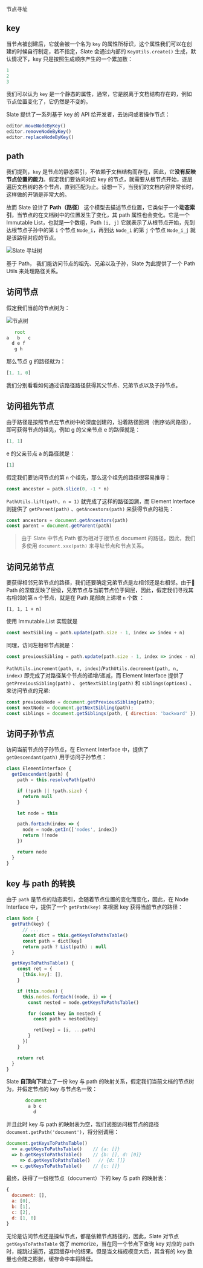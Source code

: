节点寻址

## key

当节点被创建后，它就会被一个名为 `key` 的属性所标识，这个属性我们可以在创建的时候自行制定，若不指定，Slate 会通过内部的 `KeyUtils.create()` 生成，默认情况下，key 只是按照生成顺序产生的一个累加数：

```js
1
2
3
```

我们可以认为 `key` 是一个静态的属性，通常，它是脱离于文档结构存在的，例如节点位置变化了，它仍然是不变的。

Slate 提供了一系列基于 key 的 API 给开发者，去访问或者操作节点：

```js
editor.moveNodeByKey()
editor.removeNodeByKey()
editor.replaceNodeByKey()
```

## path

我们提到，`key` 是节点的静态索引，不依赖于文档结构而存在，因此，它**没有反映节点位置的能力**。假定我们要访问对应 key 的节点，就需要从根节点开始，逐层遍历文档树的各个节点，直到匹配为止。设想一下，当我们的文档内容非常长时，这样做的开销是非常大的。

故而 Slate 设计了 **Path（路径）** 这个模型去描述节点位置，它类似于一个**动态索引**，当节点的在文档树中的位置发生了变化，其 path 属性也会变化。它是一个 Immutable List，也就是一个数组，Path `[i, j]` 它就表示了从根节点开始，先到达根节点子孙中的第 `i` 个节点 `Node_i`，再到达 `Node_i` 的第 `j` 个节点 `Node_i_j` 就是该路径对应的节点。

![Slate 寻址树]()

基于 Path， 我们能访问节点的祖先、兄弟以及子孙，Slate 为此提供了一个 Path Utils 来处理路径关系。

## 访问节点

假定我们当前的节点树为：

![节点树]()

```js
   root
a   b   c
  d e f
   g h
```

那么节点 g 的路径就为：

```js
[1, 1, 0]
```

我们分别看看如何通过该路径路径获得其父节点、兄弟节点以及子孙节点。

## 访问祖先节点

由于路径是按照节点在节点树中的深度创建的，沿着路径回溯（倒序访问路径），即可获得节点的祖先，例如 g 的父亲节点 e 的路径就是：

```js
[1, 1]
```

e 的父亲节点 a  的路径就是：

```js
[1]
```

假定我们要访问节点的第 `n` 个祖先，那么这个祖先的路径很容易推导：

```js
const ancestor = path.slice(0, -1 * n)
```

 `PathUtils.lift(path, n = 1)` 就完成了这样的路径回溯，而 Element Interface 则提供了 `getParent(path)` 、`getAncestors(path)` 来获得节点的祖先：

```js
const ancestors = document.getAncestors(path)
const parent = document.getParent(path)
```

> 由于 Slate 中节点 Path 都为相对于根节点 document 的路径，因此，我们多使用 `document.xxx(path)` 来寻址节点和节点关系。

## 访问兄弟节点

要获得相邻兄弟节点的路径，我们还要确定兄弟节点是左相邻还是右相邻。由于 Path 的深度反映了层级，兄弟节点与当前节点位于同层，因此，假定我们寻找其右相邻的第 `n` 个节点，就是在 Path 尾部向上递增 `n` 个数 ：

```
[1, 1, 1 + n]
```

使用 Immutable.List 实现就是

```js
const nextSibling = path.update(path.size - 1, index => index + n)
```

同理，访问左相邻节点就是：

```js
const previousSibling = path.update(path.size - 1, index => index - n);
```

`PathUtils.increment(path, n, index)`/`PathUtils.decrement(path, n, index)` 即完成了对路径某个节点的递增/递减，而 Element Interface 提供了 `getPreviousSibling(path)` 、 `getNextSibling(path)` 和 `siblings(options)` 、 来访问节点的兄弟:

```js
const previousNode = document.getPreviousSibling(path);
const nextNode = document.getNextSibling(path);
const siblings = document.getSiblings(path, { direction: 'backward' });
```

## 访问子孙节点

访问当前节点的子孙节点，在 Element Interface 中，提供了 `getDescendant(path)` 用于访问子孙节点：

```js
class ElementInterface {
  getDescendant(path) {
    path = this.resolvePath(path)

    if (!path || !path.size) {
      return null
    }

    let node = this

    path.forEach(index => {
      node = node.getIn(['nodes', index])
      return !!node
    })

    return node
  }
}
```

## key 与 path 的转换

由于 `path` 是节点的动态索引，会随着节点位置的变化而变化，因此，在 Node Interface 中，提供了一个 `getPath(key)` 来根据 key 获得当前节点的路径：

```js
class Node {
  getPath(key) {
      // ...
      const dict = this.getKeysToPathsTable()
      const path = dict[key]
      return path ? List(path) : null
  }

  getKeysToPathsTable() {
    const ret = {
      [this.key]: [],
    }

    if (this.nodes) {
      this.nodes.forEach((node, i) => {
        const nested = node.getKeysToPathsTable()

        for (const key in nested) {
          const path = nested[key]

          ret[key] = [i, ...path]
        }
      })
    }

    return ret
  }
}
```

Slate **自顶向下**建立了一份 key 与 path 的映射关系，假定我们当前文档的节点树为，并假定节点的 key 与节点名一致：

```js
       document
        a b c
          d
```

并且此时 key 与 path 的映射表为空，我们试图访问根节点的路径 `document.getPath('document')`，将分别调用：

```js
document.getKeysToPathsTable()  
  => a.getKeysToPathsTable()    // {a: []}
  => b.getKeysToPathsTable()    // {b: [], d: [0]}
     => d.getKeysToPathsTable()   // {d: []}
  => c.getKeysToPathsTable()    // {c: []}
```

最终，获得了一份根节点（document）下的 key 与 path 的映射表：

```js
{
  document: [],
  a: [0],
  b: [1],
  c: [2],
  d: [1, 0]
}
```

无论是访问节点还是操纵节点，都是依赖节点路径的，因此，Slate 对节点 `getKeysToPathsTable` 做了 memorize，当在同一个节点下查询 key 对应的 path 时，能跳过遍历，返回缓存中的结果。但是当文档规模变大后，其含有的 key 数量也会随之膨胀，缓存命中率将降低。

